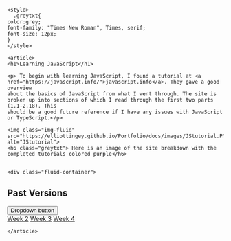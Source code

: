 <html lang="en">
  <head>
    <!-- Required meta tags -->
    <meta charset="utf-8">
    <meta name="viewport" content="width=device-width, initial-scale=1, shrink-to-fit=no">

    <style>
      .greytxt{
    color:grey;
    font-family: "Times New Roman", Times, serif;
    font-size: 12px;
    }
    </style>
    
  </head>
  <body>
    
    <article>
    <h1>Learning JavaScript</h1>

    <p> To begin with learning JavaScript, I found a tutorial at <a href="https://javascript.info/">javascript.info</a>. They gave a good overview
    about the basics of JavaScript from what I went through. The site is broken up into sections of which I read through the first two parts (1.1-2.18). This 
    should be a good future reference if I have any issues with JavaScript or TypeScript.</p>
    
    <img class="img-fluid" src="https://elliottingey.github.io/Portfolio/docs/images/JStutorial.PNG" alt="JStutorial">     
    <h6 class="greytxt"> Here is an image of the site breakdown with the completed tutorials colored purple</h6>
    
    
    <div class="fluid-container">
  <h2>Past Versions</h2>
  
  <div class="dropdown">
    <button type="button" class="btn btn-primary dropdown-toggle" data-toggle="dropdown">
      Dropdown button
    </button>
    <div class="Version History">
      <a class="dropdown-item" href="https://elliottingey.github.io/Portfolio/learningJavaScriptWeek2">Week 2</a>
      <a class="dropdown-item disabled" href="https://elliottingey.github.io/Portfolio/learningJavaScriptWeek3">Week 3</a>
      <a class="dropdown-item disabled" href="https://elliottingey.github.io/Portfolio/learningJavaScriptWeek4">Week 4</a>
    </div>
  </div>
</div>
    
    </article>
  </body>
</html>
